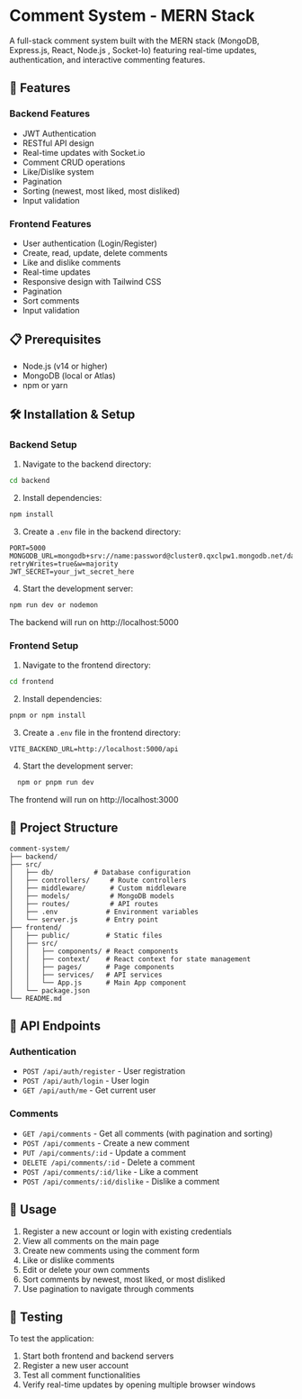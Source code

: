 # Comment System - MERN Stack

A full-stack comment system built with the MERN stack (MongoDB, Express.js, React, Node.js , Socket-Io) featuring real-time updates, authentication, and interactive commenting features.

## 🚀 Features

### Backend Features
- JWT Authentication
- RESTful API design
- Real-time updates with Socket.io
- Comment CRUD operations
- Like/Dislike system
- Pagination
- Sorting (newest, most liked, most disliked)
- Input validation

### Frontend Features
- User authentication (Login/Register)
- Create, read, update, delete comments
- Like and dislike comments
- Real-time updates
- Responsive design with Tailwind CSS
- Pagination
- Sort comments
- Input validation

## 📋 Prerequisites

- Node.js (v14 or higher)
- MongoDB (local or Atlas)
- npm or yarn

## 🛠️ Installation & Setup

### Backend Setup

1. Navigate to the backend directory:
```bash
cd backend
```

2. Install dependencies:
```bash
npm install
```

3. Create a `.env` file in the backend directory:
```env
PORT=5000
MONGODB_URL=mongodb+srv://name:password@cluster0.qxclpw1.mongodb.net/database?retryWrites=true&w=majority
JWT_SECRET=your_jwt_secret_here
```

4. Start the development server:
```bash
npm run dev or nodemon
```

The backend will run on http://localhost:5000

### Frontend Setup

1. Navigate to the frontend directory:
```bash
cd frontend
```

2. Install dependencies:
```bash
pnpm or npm install
```

3. Create a `.env` file in the frontend directory:
```env
VITE_BACKEND_URL=http://localhost:5000/api
```

4. Start the development server:
```bash
  npm or pnpm run dev
```

The frontend will run on http://localhost:3000



## 📁 Project Structure

```
comment-system/
├── backend/
├── src/
│   ├── db/          # Database configuration
│   ├── controllers/     # Route controllers
│   ├── middleware/      # Custom middleware
│   ├── models/          # MongoDB models
│   ├── routes/          # API routes
│   ├── .env            # Environment variables
│   └── server.js       # Entry point
├── frontend/
│   ├── public/         # Static files
│   ├── src/
│   │   ├── components/ # React components
│   │   ├── context/    # React context for state management
│   │   ├── pages/      # Page components
│   │   ├── services/   # API services
│   │   └── App.js      # Main App component
│   └── package.json
└── README.md
```

## 🔧 API Endpoints

### Authentication
- `POST /api/auth/register` - User registration
- `POST /api/auth/login` - User login
- `GET /api/auth/me` - Get current user

### Comments
- `GET /api/comments` - Get all comments (with pagination and sorting)
- `POST /api/comments` - Create a new comment
- `PUT /api/comments/:id` - Update a comment
- `DELETE /api/comments/:id` - Delete a comment
- `POST /api/comments/:id/like` - Like a comment
- `POST /api/comments/:id/dislike` - Dislike a comment

## 🎯 Usage

1. Register a new account or login with existing credentials
2. View all comments on the main page
3. Create new comments using the comment form
4. Like or dislike comments
5. Edit or delete your own comments
6. Sort comments by newest, most liked, or most disliked
7. Use pagination to navigate through comments




## 🧪 Testing

To test the application:
1. Start both frontend and backend servers
2. Register a new user account
3. Test all comment functionalities
4. Verify real-time updates by opening multiple browser windows
```
